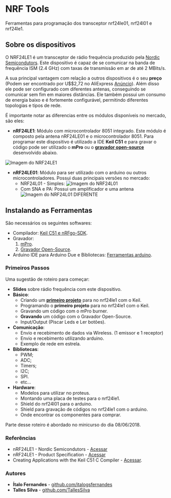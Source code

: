 # NRF Tools
Ferramentas para programação dos transceptor nrf24le01, nrf24l01 e nrf24le1.

## Sobre os dispositivos

O NRF24LE1 é um transceptor de rádio frequência produzido pela [Nordic Semicondutors](www.nordicsemi.com). Este dispositivo é capaz de se comunicar na banda de frequência ISM (2.4 GHz) com taxas de transmissão em ar de até 2 MBits/s.

A sua principal vantagem com relação a outros dispositivos é o seu **preço** (Podem ser encontrado por U$$2,72 no AliExpress [Anúncio](https://pt.aliexpress.com/item/2PCS-NRF24LE1-NRF24L01-MCU-Wireless-Transceiver-DIP-Wireless-Communication-Module-nE/32644282935.html)).
Além disso ele pode ser configurado com diferentes antenas, conseguindo se comunicar sem fim em maiores distâncias. Ele também possui um consumo de energia baixo e é fortemente configurável, permitindo diferentes topologias e tipos de rede.

É importante notar as diferencias entre os módulos disponíveis no mercado, são eles:

* **nRF24LE1**: Módulo com microcontrolador 8051 integrado. Este módulo é composto pela antena nRF24LE01 e o microcontrolador 8051. Para programar este dispositivo é utilizado a IDE **Keil C51** e para gravar o código pode ser utilizado o **mPro** ou o [**gravador open-source**](https://github.com/italogfernandes/nrf24le1/releases) desenvolvido abaixo.

![Imagem do NRF24LE1](https://d1xahwiwo4b49p.cloudfront.net/3077-large_default/4ghz-nrf24le1-nrf24l01-mcu-wireless-transceiver-module.jpg)

* **nRF24LE01**: Módulo para ser utilizado com o arduino ou outros microcontroladores. Possui duas principais versões no mercado:
  * NRF24L01 - Simples:
  ![Imagem do NRF24L01](https://static.usinainfo.com.br/5546-thickbox_default/modulo-transceptor-wireless-24ghz-wifi-nrf24l01.jpg)
  * Com SNA e PA: Possui um amplificador e uma antena
  ![Imagem do NRF24L01 DIFERENTE](http://modtronix.com.au/wp-content/uploads/wrl-nrf24l01-pa_n.jpg)

## Instalando as Ferramentas

São necessários os seguintes softwares:
* Compilador: [Keil C51 e nRFgo-SDK](./instalacao-compilador-keil.html).
* Gravador:
    1. [mPro](https://drive.google.com/file/d/1Kz1PrjCGG2g5PH3JMu205yZxUusiQDPu/view).
    1. [Gravador Open-Source](./instalacao-gravador-open-source.html).
* Arduino IDE para Arduino Due e Bibliotecas: [Ferramentas arduino](./instalacao-arduino-bibliotecas.html).

### Primeiros Passos

Uma sugestão de roteiro para começar:
* **Slides** sobre rádio frequência com este dispositivo.
* **Básico**:
    * Criando um [**primeiro projeto**](./basico/criando-um-projeto-com-keil.html) para no nrf24le1 com o Keil.
    * Programando o **primeiro projeto** para no nrf24le1 com o Keil.
    * Gravando um código com o mPro burner.
    * **Gravando** um código com o Gravador Open-Source.
    * Input/Output (Piscar Leds e Ler botões).
* **Comunicação**:
    * Envio e recebimento de dados via Wireless. (1 emissor e 1 receptor)
    * Envio e recebimento utilizando arduino.
    * Exemplo de rede em estrela.
* **Bibliotecas**:
    * PWM;
    * ADC;
    * Timers;
    * I2C;
    * SPI.
    * etc...
* **Hardware**:
    * Modelos para utilizar no proteus.
    * Montando uma placa de testes para o nrf24le1.
    * Shield do nrf24l01 para o arduino.
    * Shield para gravação de códigos no nrf24le1 com o arduino.
    * Onde encontrar os componentes para comprar.

Parte desse roteiro é abordado no minicurso do dia 08/06/2018.

### Referências

* nRF24LE1 - Nordic Semicondutors - [Acessar](http://www.nordicsemi.com/eng/Products/2.4GHz-RF/nRF24LE1)
* nRF24LE1 - Product Specification - [Acessar](http://www.nordicsemi.com/eng/content/download/2443/29442/file/nRF24LE1_Product_Specification_rev1_6.pdf)
* Creating Applications with the Keil C51 C Compiler - [Acessar](http://www.nordicsemi.com/eng/nordic/download_resource/10885/7/38349113/1515).

### Autores

* **Ítalo Fernandes** - [github.com/italogsfernandes](github.com/italogsfernandes)
* **Talles Silva** - [github.com/TallesSilva](github.com/TallesSilva)
